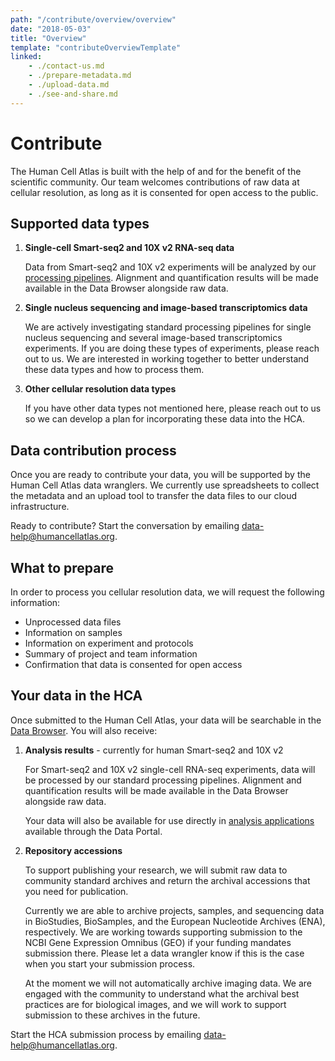 ```yaml
---
path: "/contribute/overview/overview"
date: "2018-05-03"
title: "Overview"
template: "contributeOverviewTemplate"
linked:
    - ./contact-us.md
    - ./prepare-metadata.md
    - ./upload-data.md
    - ./see-and-share.md
---
```


# Contribute

The Human Cell Atlas is built with the help of and for the benefit of the scientific community. Our team welcomes contributions of raw data at cellular resolution, as long as it is consented for open access to the public.

## Supported data types

1. **Single-cell Smart-seq2 and 10X v2 RNA-seq data**

    Data from Smart-seq2 and 10X v2 experiments will be analyzed by our [processing pipelines](/learn/userguides/data-processing-pipelines/overview-of-data-processing-pipelines-user-guides). Alignment and quantification results will be made available in the Data Browser alongside raw data. 

1. **Single nucleus sequencing and image-based transcriptomics data**

    We are actively investigating standard processing pipelines for single nucleus sequencing and several image-based transcriptomics experiments. If you are doing these types of experiments, please reach out to us. We are interested in working together to better understand these data types and how to process them.

1. **Other cellular resolution data types**

    If you have other data types not mentioned here, please reach out to us so we can develop a plan for incorporating these data into the HCA.

## Data contribution process

Once you are ready to contribute your data, you will be supported by the Human Cell Atlas data wranglers. We currently use spreadsheets to collect the metadata and an upload tool to transfer the data files to our cloud infrastructure. 

<!--
insert icons here

    - ./contact-us.md
    - ./prepare-metadata.md
    - ./upload-data.md
    - ./see-and-share.md
-->

Ready to contribute? Start the conversation by emailing [data-help@humancellatlas.org](mailto:data-help@humancellatlas.org).

## What to prepare

In order to process you cellular resolution data, we will request the following information:

- Unprocessed data files
- Information on samples
- Information on experiment and protocols
- Summary of project and team information
- Confirmation that data is consented for open access

## Your data in the HCA

Once submitted to the Human Cell Atlas, your data will be searchable in the [Data Browser](https://dev.data.humancellatlas.org/explore/projects). You will also receive:

1. **Analysis results** - currently for human Smart-seq2 and 10X v2

    For Smart-seq2 and 10X v2 single-cell RNA-seq experiments, data will be processed by our standard processing pipelines. Alignment and quantification results will be made available in the Data Browser alongside raw data.

    Your data will also be available for use directly in [analysis applications](https://dev.data.humancellatlas.org/analyze/methods/methods/) available through the Data Portal.

1. **Repository accessions**

    To support publishing your research, we will submit raw data to community standard archives and return the archival accessions that you need for publication.

    Currently we are able to archive projects, samples, and sequencing data in BioStudies, BioSamples, and the European Nucleotide Archives (ENA), respectively. We are working towards supporting submission to the NCBI Gene Expression Omnibus (GEO) if your funding mandates submission there. Please let a data wrangler know if this is the case when you start your submission process.

    At the moment we will not automatically archive imaging data. We are engaged with the community to understand what the archival best practices are for biological images, and we will work to support submission to these archives in the future.

Start the HCA submission process by emailing [data-help@humancellatlas.org](mailto:data-help@humancellatlas.org).
